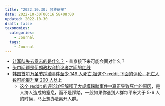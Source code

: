 ```yaml
---
title: "2022.10.30: 各种链接"
date: 2022-10-30T00:16:58+08:00
updated: 2022-10-30
draft: false
taxonomies:
  categories:
    - Journal
  tags:
    - Journal
---
```


- [让军队失去意志的是什么？](https://edition.cnn.com/2022/10/29/europe/russian-army-ukraine-blake-cec/index.html) - 普京接下来可能会面对什么？
- [头巾问题是伊朗政权和抗议者之间的红线](https://www.wsj.com/articles/in-iran-protests-the-hijab-is-the-red-line-for-both-government-and-women-11666956847)
- [韩国首尔万圣节踩踏事件至少 149 人死亡,据这个 reddit 下面的评论，死亡人数可能攀升至 200 人以上](https://old.reddit.com/r/worldnews/comments/ygqlo3/at_least_120_dead_after_stampede_during_halloween/)
  - [这个 reddit 的评论详细解释了大规模踩踏事件中真正导致死亡的原因](https://www.reddit.com/r/worldnews/comments/3pcvfb/comment/cw5vxtm/)，是人挤人造成的窒息，而不是踩踏，一般如果你遇到人群每平米大于 5-6 人的时候，马上想办法离开人群。
